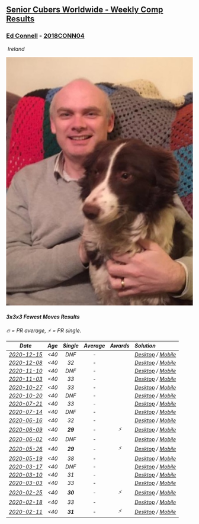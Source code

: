 <style>table {white-space: nowrap;}</style>
<link rel="stylesheet" type="text/css" href="/scw-comp/css/flags.css" />

## [Senior Cubers Worldwide - Weekly Comp Results](/scw-comp/results/)
### [Ed Connell](README.md) - [2018CONN04](https://www.worldcubeassociation.org/persons/2018CONN04?event=333fm)

<i class="flag flag-IE" />&nbsp;Ireland

![Ed Connell](1583010027.jpg)

#### 3x3x3 Fewest Moves Results

<span style="white-space: nowrap;">🔥 = PR average</span>, <span style="white-space: nowrap;">⚡ = PR single</span>.

| Date | Age | Single | Average | Awards | Solution |
| :--: | :--: | :--: | :--: | :--: | :-- |
| [2020-12-15](../../results/2020-12-15/333fm.md) | <40 | DNF | - |  | [Desktop](https://www.facebook.com/events/422286948911898/permalink/423350685472191) / [Mobile](https://m.facebook.com/events/422286948911898?view=permalink&id=423350685472191) |
| [2020-12-08](../../results/2020-12-08/333fm.md) | <40 | 32 | - |  | [Desktop](https://www.facebook.com/events/826580621409551/permalink/827079724692974) / [Mobile](https://m.facebook.com/events/826580621409551?view=permalink&id=827079724692974) |
| [2020-11-10](../../results/2020-11-10/333fm.md) | <40 | DNF | - |  | [Desktop](https://www.facebook.com/events/280668606638446/permalink/284017736303533) / [Mobile](https://m.facebook.com/events/280668606638446?view=permalink&id=284017736303533) |
| [2020-11-03](../../results/2020-11-03/333fm.md) | <40 | 33 | - |  | [Desktop](https://www.facebook.com/events/690853935181233/permalink/694775288122431) / [Mobile](https://m.facebook.com/events/690853935181233?view=permalink&id=694775288122431) |
| [2020-10-27](../../results/2020-10-27/333fm.md) | <40 | 33 | - |  | [Desktop](https://www.facebook.com/events/880057996062875/permalink/885388898863118) / [Mobile](https://m.facebook.com/events/880057996062875?view=permalink&id=885388898863118) |
| [2020-10-20](../../results/2020-10-20/333fm.md) | <40 | DNF | - |  | [Desktop](https://www.facebook.com/events/3058979497541923/permalink/3066545856785287) / [Mobile](https://m.facebook.com/events/3058979497541923?view=permalink&id=3066545856785287) |
| [2020-07-21](../../results/2020-07-21/333fm.md) | <40 | 33 | - |  | [Desktop](https://www.facebook.com/events/720490528496412/permalink/721859058359559) / [Mobile](https://m.facebook.com/events/720490528496412?view=permalink&id=721859058359559) |
| [2020-07-14](../../results/2020-07-14/333fm.md) | <40 | DNF | - |  | [Desktop](https://www.facebook.com/events/1103134150080209/permalink/1107231416337149) / [Mobile](https://m.facebook.com/events/1103134150080209?view=permalink&id=1107231416337149) |
| [2020-06-16](../../results/2020-06-16/333fm.md) | <40 | 32 | - |  | [Desktop](https://www.facebook.com/events/753945178677521/permalink/754123971992975) / [Mobile](https://m.facebook.com/events/753945178677521?view=permalink&id=754123971992975) |
| [2020-06-09](../../results/2020-06-09/333fm.md) | <40 | **29** | - | ⚡ | [Desktop](https://www.facebook.com/events/855783411578420/permalink/856819448141483) / [Mobile](https://m.facebook.com/events/855783411578420?view=permalink&id=856819448141483) |
| [2020-06-02](../../results/2020-06-02/333fm.md) | <40 | DNF | - |  | [Desktop](https://www.facebook.com/events/3920457157996941/permalink/3925796234129700) / [Mobile](https://m.facebook.com/events/3920457157996941?view=permalink&id=3925796234129700) |
| [2020-05-26](../../results/2020-05-26/333fm.md) | <40 | **29** | - | ⚡ | [Desktop](https://www.facebook.com/events/2622968941252005/permalink/2625580534324179) / [Mobile](https://m.facebook.com/events/2622968941252005?view=permalink&id=2625580534324179) |
| [2020-05-19](../../results/2020-05-19/333fm.md) | <40 | 38 | - |  | [Desktop](https://www.facebook.com/events/568280284126471/permalink/569101377377695) / [Mobile](https://m.facebook.com/events/568280284126471?view=permalink&id=569101377377695) |
| [2020-03-17](../../results/2020-03-17/333fm.md) | <40 | DNF | - |  | [Desktop](https://www.facebook.com/events/210706923625115/permalink/213821129980361) / [Mobile](https://m.facebook.com/events/210706923625115?view=permalink&id=213821129980361) |
| [2020-03-10](../../results/2020-03-10/333fm.md) | <40 | 31 | - |  | [Desktop](https://www.facebook.com/events/640532176759268/permalink/640765876735898) / [Mobile](https://m.facebook.com/events/640532176759268?view=permalink&id=640765876735898) |
| [2020-03-03](../../results/2020-03-03/333fm.md) | <40 | 33 | - |  | [Desktop](https://www.facebook.com/events/235909040903027/permalink/236318790862052) / [Mobile](https://m.facebook.com/events/235909040903027?view=permalink&id=236318790862052) |
| [2020-02-25](../../results/2020-02-25/333fm.md) | <40 | **30** | - | ⚡ | [Desktop](https://www.facebook.com/events/215751886207638/permalink/216366502812843) / [Mobile](https://m.facebook.com/events/215751886207638?view=permalink&id=216366502812843) |
| [2020-02-18](../../results/2020-02-18/333fm.md) | <40 | 33 | - |  | [Desktop](https://www.facebook.com/groups/1604105099735401/permalink/2146673152145257) / [Mobile](https://m.facebook.com/groups/1604105099735401?view=permalink&id=2146673152145257) |
| [2020-02-11](../../results/2020-02-11/333fm.md) | <40 | **31** | - | ⚡ | [Desktop](https://www.facebook.com/groups/1604105099735401/permalink/2138923996253506) / [Mobile](https://m.facebook.com/groups/1604105099735401?view=permalink&id=2138923996253506) |


<!-- Global site tag (gtag.js) - Google Analytics -->
<script async src="https://www.googletagmanager.com/gtag/js?id=UA-86348435-3"></script>
<script>window.dataLayer = window.dataLayer || []; function gtag() {dataLayer.push(arguments);} gtag('js', new Date()); gtag('config', 'UA-86348435-3');</script>

